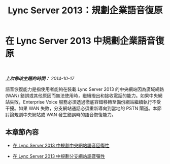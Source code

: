 ﻿---
title: Lync Server 2013：規劃企業語音復原
TOCTitle: 規劃企業語音復原
ms:assetid: ca116700-1055-4ca5-9b87-4c7f380c3655
ms:mtpsurl: https://technet.microsoft.com/zh-tw/library/Gg398840(v=OCS.15)
ms:contentKeyID: 49292315
ms.date: 08/10/2015
mtps_version: v=OCS.15
ms.translationtype: HT
---

# 在 Lync Server 2013 中規劃企業語音復原

 

_**上次修改主題的時間：** 2014-10-17_

語音恢復能力是指使用者能夠在裝載 Lync Server 2013 的中央網站因為廣域網路 (WAN) 錯誤或其他原因而無法使用時，繼續撥出和接收電話的能力。如果中央網站失敗，Enterprise Voice 服務必須透過徹底容錯移轉至備份網站繼續執行不受干擾。如果 WAN 失敗，分支網站通話必須重新導向到當地的 PSTN 閘道。本節討論規劃中央網站或 WAN 發生錯誤時的語音恢復能力。

## 本章節內容

  - [在 Lync Server 2013 中規劃中央網站語音回復性](lync-server-2013-planning-for-central-site-voice-resiliency.md)

  - [在 Lync Server 2013 中規劃分支網站語音彈性](lync-server-2013-planning-for-branch-site-voice-resiliency.md)

